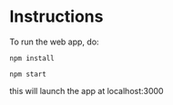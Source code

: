 # Instructions

To run the web app, do:

```
npm install  

npm start
```

this will launch the app at localhost:3000
